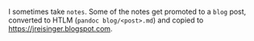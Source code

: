 I sometimes take `notes`. Some of the notes get promoted to a `blog` post, converted to HTLM (`pandoc blog/<post>.md`) and copied to <https://jreisinger.blogspot.com>.
